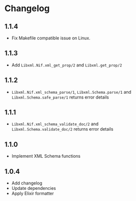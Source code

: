 # Changelog

## 1.1.4

- Fix Makefile compatible issue on Linux.

## 1.1.3

- Add `Libxml.Nif.xml_get_prop/2` and `Libxml.get_prop/2`

## 1.1.2

- `Libxml.Nif.xml_schema_parse/1`, `Libxml.Schema.parse/1` and `Libxml.Schema.safe_parse/1` returns error details

## 1.1.1

- `Libxml.Nif.xml_schema_validate_doc/2` and `Libxml.Schema.validate_doc/2` returns error details

## 1.1.0

- Implement XML Schema functions

## 1.0.4

- Add changelog
- Update dependencies
- Apply Elixir formatter
